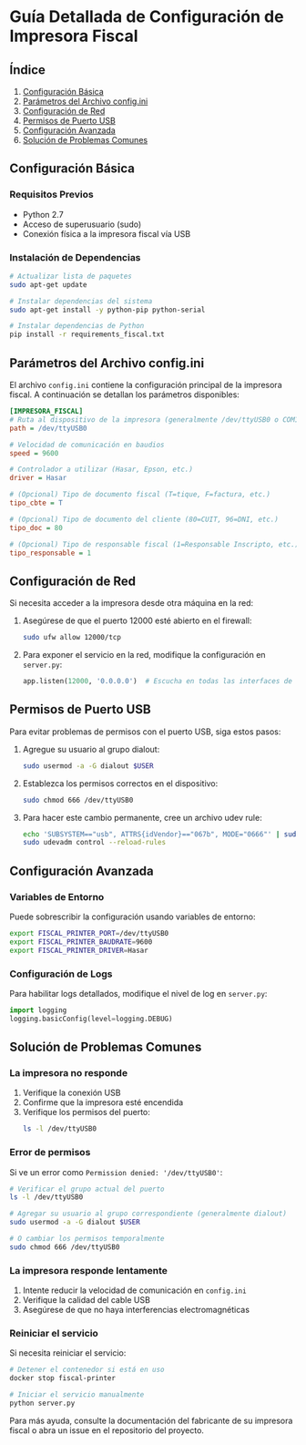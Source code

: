# Guía Detallada de Configuración de Impresora Fiscal

## Índice
1. [Configuración Básica](#configuración-básica)
2. [Parámetros del Archivo config.ini](#parámetros-del-archivo-configini)
3. [Configuración de Red](#configuración-de-red)
4. [Permisos de Puerto USB](#permisos-de-puerto-usb)
5. [Configuración Avanzada](#configuración-avanzada)
6. [Solución de Problemas Comunes](#solución-de-problemas-comunes)

## Configuración Básica

### Requisitos Previos
- Python 2.7
- Acceso de superusuario (sudo)
- Conexión física a la impresora fiscal vía USB

### Instalación de Dependencias

```bash
# Actualizar lista de paquetes
sudo apt-get update

# Instalar dependencias del sistema
sudo apt-get install -y python-pip python-serial

# Instalar dependencias de Python
pip install -r requirements_fiscal.txt
```

## Parámetros del Archivo config.ini

El archivo `config.ini` contiene la configuración principal de la impresora fiscal. A continuación se detallan los parámetros disponibles:

```ini
[IMPRESORA_FISCAL]
# Ruta al dispositivo de la impresora (generalmente /dev/ttyUSB0 o COM1 en Windows)
path = /dev/ttyUSB0

# Velocidad de comunicación en baudios
speed = 9600

# Controlador a utilizar (Hasar, Epson, etc.)
driver = Hasar

# (Opcional) Tipo de documento fiscal (T=tique, F=factura, etc.)
tipo_cbte = T

# (Opcional) Tipo de documento del cliente (80=CUIT, 96=DNI, etc.)
tipo_doc = 80

# (Opcional) Tipo de responsable fiscal (1=Responsable Inscripto, etc.)
tipo_responsable = 1
```

## Configuración de Red

Si necesita acceder a la impresora desde otra máquina en la red:

1. Asegúrese de que el puerto 12000 esté abierto en el firewall:
   ```bash
   sudo ufw allow 12000/tcp
   ```

2. Para exponer el servicio en la red, modifique la configuración en `server.py`:
   ```python
   app.listen(12000, '0.0.0.0')  # Escucha en todas las interfaces de red
   ```

## Permisos de Puerto USB

Para evitar problemas de permisos con el puerto USB, siga estos pasos:

1. Agregue su usuario al grupo dialout:
   ```bash
   sudo usermod -a -G dialout $USER
   ```

2. Establezca los permisos correctos en el dispositivo:
   ```bash
   sudo chmod 666 /dev/ttyUSB0
   ```

3. Para hacer este cambio permanente, cree un archivo udev rule:
   ```bash
   echo 'SUBSYSTEM=="usb", ATTRS{idVendor}=="067b", MODE="0666"' | sudo tee /etc/udev/rules.d/99-impresora-fiscal.rules
   sudo udevadm control --reload-rules
   ```

## Configuración Avanzada

### Variables de Entorno

Puede sobrescribir la configuración usando variables de entorno:

```bash
export FISCAL_PRINTER_PORT=/dev/ttyUSB0
export FISCAL_PRINTER_BAUDRATE=9600
export FISCAL_PRINTER_DRIVER=Hasar
```

### Configuración de Logs

Para habilitar logs detallados, modifique el nivel de log en `server.py`:

```python
import logging
logging.basicConfig(level=logging.DEBUG)
```

## Solución de Problemas Comunes

### La impresora no responde

1. Verifique la conexión USB
2. Confirme que la impresora esté encendida
3. Verifique los permisos del puerto:
   ```bash
   ls -l /dev/ttyUSB0
   ```

### Error de permisos

Si ve un error como `Permission denied: '/dev/ttyUSB0'`:

```bash
# Verificar el grupo actual del puerto
ls -l /dev/ttyUSB0

# Agregar su usuario al grupo correspondiente (generalmente dialout)
sudo usermod -a -G dialout $USER

# O cambiar los permisos temporalmente
sudo chmod 666 /dev/ttyUSB0
```

### La impresora responde lentamente

1. Intente reducir la velocidad de comunicación en `config.ini`
2. Verifique la calidad del cable USB
3. Asegúrese de que no haya interferencias electromagnéticas

### Reiniciar el servicio

Si necesita reiniciar el servicio:

```bash
# Detener el contenedor si está en uso
docker stop fiscal-printer

# Iniciar el servicio manualmente
python server.py
```

Para más ayuda, consulte la documentación del fabricante de su impresora fiscal o abra un issue en el repositorio del proyecto.
